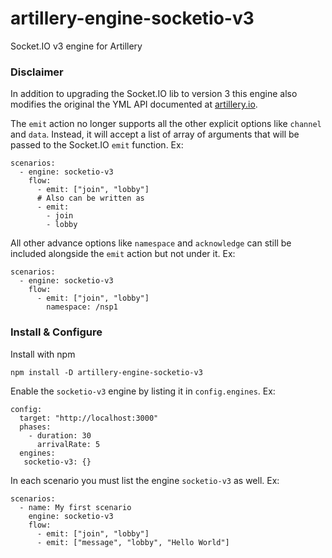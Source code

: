 # artillery-engine-socketio-v3
Socket.IO v3 engine for Artillery

### Disclaimer
In addition to upgrading the Socket.IO lib to version 3 this engine also modifies the original the YML API documented at 
[artillery.io](https://artillery.io/docs/guides/guides/socketio-reference.html#emit).

The `emit` action no longer supports all the other explicit options like `channel` and `data`. Instead, it will accept 
a list of array of arguments that will be passed to the Socket.IO `emit` function. Ex:   
```
scenarios:
  - engine: socketio-v3
    flow:
      - emit: ["join", "lobby"]
      # Also can be written as    
      - emit:
        - join
        - lobby  
```

All other advance options like `namespace` and `acknowledge` can still be included alongside the `emit` action but not 
under it. Ex:

```
scenarios:
  - engine: socketio-v3
    flow:
      - emit: ["join", "lobby"]
        namespace: /nsp1
```

### Install & Configure

Install with npm

```
npm install -D artillery-engine-socketio-v3
```

Enable the `socketio-v3` engine by listing it in `config.engines`. Ex:

```
config:
  target: "http://localhost:3000"
  phases:
    - duration: 30
      arrivalRate: 5
  engines:
   socketio-v3: {}
```

In each scenario you must list the engine `socketio-v3` as well. Ex:
```
scenarios:
  - name: My first scenario
    engine: socketio-v3
    flow:
      - emit: ["join", "lobby"]
      - emit: ["message", "lobby", "Hello World"]  
```
